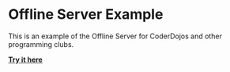 Offline Server Example
======================

This is an example of the Offline Server for CoderDojos and other programming clubs.

[**Try it here**](http://cdpoffline.github.io/try-it/)

